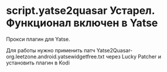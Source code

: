# script.yatse2quasar Устарел. Функционал включен в Yatse
Прокси плагин для Yatse. 

Для работы нужно применить патч Yatse2Quasar-org.leetzone.android.yatsewidgetfree.txt через Lucky Patcher и установить плагин в Kodi
